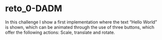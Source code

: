 # reto_0-DADM
In this challenge I show a first implementation where the text “Hello World” is shown, which can be animated through the use of three buttons, which offer the following actions: Scale, translate and rotate.
